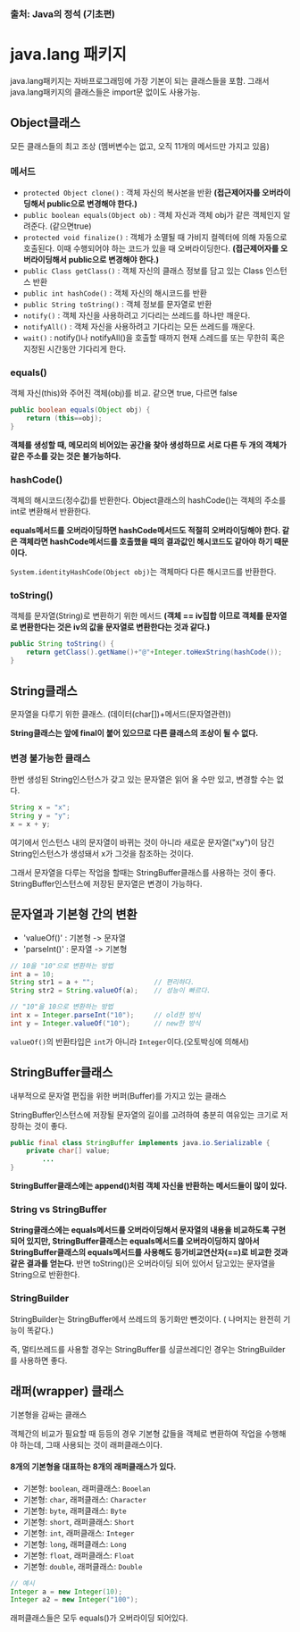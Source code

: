 ### 출처: Java의 정석 (기초편)

# java.lang 패키지

java.lang패키지는 자바프로그래밍에 가장 기본이 되는 클래스들을 포함. 그래서 java.lang패키지의 클래스들은 import문 없이도 사용가능.

## Object클래스

모든 클래스들의 최고 조상 (멤버변수는 없고, 오직 11개의 메서드만 가지고 있음)

### 메서드

- `protected Object clone()` : 객체 자신의 복사본을 반환 **(접근제어자를 오버라이딩해서 public으로 변경해야 한다.)**
- `public boolean equals(Object ob)` : 객체 자신과 객체 obj가 같은 객체인지 알려준다. (같으면true)
- `protected void finalize()` : 객체가 소멸될 때 가비지 컬렉터에 의해 자동으로 호출된다. 이때 수행되어야 하는 코드가 있을 때 오버라이딩한다. **(접근제어자를 오버라이딩해서 public으로 변경해야 한다.)**
- `public Class getClass()` : 객체 자신의 클래스 정보를 담고 있는 Class 인스턴스 반환
- `public int hashCode()` : 객체 자신의 해시코드를 반환
- `public String toString()` : 객체 정보를 문자열로 반환
- `notify()` : 객체 자신을 사용하려고 기다리는 쓰레드를 하나만 깨운다.
- `notifyAll()` : 객체 자신을 사용하려고 기다리는 모든 쓰레드를 깨운다.
- `wait()` : notify()나 notifyAll()을 호출할 때까지 현재 스레드를 또는 무한히 혹은 지정된 시간동안 기다리게 한다.

### equals()

객체 자신(this)와 주어진 객체(obj)를 비교. 같으면 true, 다르면 false

```java
public boolean equals(Object obj) {
    return (this==obj);
}
```

**객체를 생성할 때, 메모리의 비어있는 공간을 찾아 생성하므로 서로 다른 두 개의 객체가 같은 주소를 갖는 것은 불가능하다.**

### hashCode()

객체의 해시코드(정수값)를 반환한다. Object클래스의 hashCode()는 객체의 주소를 int로 변환해서 반환한다.

**equals메서드를 오버라이딩하면 hashCode메서드도 적절히 오버라이딩해야 한다. 같은 객체라면 hashCode메서드를 호출했을 때의 결과값인 해시코드도 같아야 하기 때문이다.**

`System.identityHashCode(Object obj)`는 객체마다 다른 해시코드를 반환한다.

### toString()

객체를 문자열(String)로 변환하기 위한 메서드 **(객체 == iv집합 이므로 객체를 문자열로 변환한다는 것은 iv의 값을 문자열로 변환한다는 것과 같다.)**

```java
public String toString() {
    return getClass().getName()+"@"+Integer.toHexString(hashCode());
}
```

## String클래스

문자열을 다루기 위한 클래스. (데이터(char[])+메서드(문자열관련))

**String클래스는 앞에 final이 붙어 있으므로 다른 클래스의 조상이 될 수 없다.**

### 변경 불가능한 클래스

한번 생성된 String인스턴스가 갖고 있는 문자열은 읽어 올 수만 있고, 변경할 수는 없다.

```java
String x = "x";
String y = "y";
x = x + y;
```

여기에서 인스턴스 내의 문자열이 바뀌는 것이 아니라 새로운 문자열("xy")이 담긴 String인스턴스가 생성돼서 x가 그것을 참조하는 것이다.

그래서 문자열을 다루는 작업을 할때는 StringBuffer클래스를 사용하는 것이 좋다. StringBuffer인스턴스에 저장된 문자열은 변경이 가능하다.

## 문자열과 기본형 간의 변환

- 'valueOf()' : 기본형 -> 문자열
- 'parseInt()' : 문자열 -> 기본형

```java
// 10을 "10"으로 변환하는 방법
int a = 10;
String str1 = a + "";               // 편리하다.
String str2 = String.valueOf(a);    // 성능이 빠르다.
```
```java
// "10"을 10으로 변환하는 방법
int x = Integer.parseInt("10");     // old한 방식
int y = Integer.valueOf("10");      // new한 방식
```
`valueOf()`의 반환타입은 `int`가 아니라 `Integer`이다.(오토박싱에 의해서)

## StringBuffer클래스

내부적으로 문자열 편집을 위한 버퍼(Buffer)를 가지고 있는 클래스

StringBuffer인스턴스에 저장될 문자열의 길이를 고려하여 충분히 여유있는 크기로 저장하는 것이 좋다.

```java
public final class StringBuffer implements java.io.Serializable {
    private char[] value;
        ...
}
```

**StringBuffer클래스에는 append()처럼 객체 자신을 반환하는 메서드들이 많이 있다.**

### String vs StringBuffer

**String클래스에는 equals메서드를 오버라이딩해서 문자열의 내용을 비교하도록 구현되어 있지만, StringBuffer클래스는 equals메서드를 오버라이딩하지 않아서 StringBuffer클래스의
equals메서드를 사용해도 등가비교연산자(==)로 비교한 것과 같은 결과를 얻는다.** 반면 toString()은 오버라이딩 되어 있어서 담고있는 문자열을 String으로 반환한다.

### StringBuilder

StringBuilder는 StringBuffer에서 쓰레드의 동기화만 뺀것이다. ( 나머지는 완전히 기능이 똑같다.)

즉, 멀티쓰레드를 사용할 경우는 StringBuffer를 싱글쓰레디인 경우는 StringBuilder를 사용하면 좋다.

## 래퍼(wrapper) 클래스

기본형을 감싸는 클래스

객체간의 비교가 필요할 때 등등의 경우 기본형 값들을 객체로 변환하여 작업을 수행해야 하는데, 그때 사용되는 것이 래퍼클래스이다.

#### 8개의 기본형을 대표하는 8개의 래퍼클래스가 있다.
                  
- 기본형: `boolean`, 래퍼클래스: `Booelan`
- 기본형: `char`, 래퍼클래스: `Character`
- 기본형: `byte`, 래퍼클래스: `Byte`
- 기본형: `short`, 래퍼클래스: `Short`
- 기본형: `int`, 래퍼클래스: `Integer`
- 기본형: `long`, 래퍼클래스: `Long`
- 기본형: `float`, 래퍼클래스: `Float`
- 기본형: `double`, 래퍼클래스: `Double`

```java
// 예시
Integer a = new Integer(10);
Integer a2 = new Integer("100");
```

래퍼클래스들은 모두 equals()가 오버라이딩 되어있다.
